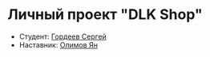 # Личный проект "DLK Shop"
* Студент: [Гордеев Сергей](https://t.me/gsereja)
* Наставник: [Олимов Ян](https://t.me/OlimvJan)
